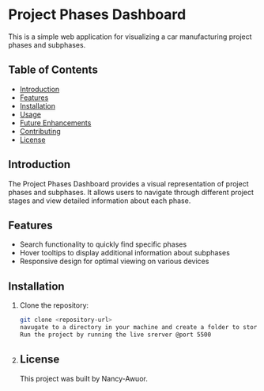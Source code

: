 # Project Phases Dashboard

This is a simple web application for visualizing a car manufacturing project phases and subphases.

## Table of Contents

- [Introduction](#introduction)
- [Features](#features)
- [Installation](#installation)
- [Usage](#usage)
- [Future Enhancements](#future-enhancements)
- [Contributing](#contributing)
- [License](#license)

## Introduction

The Project Phases Dashboard provides a visual representation of project phases and subphases. It allows users to navigate through different project stages and view detailed information about each phase.

## Features

- Search functionality to quickly find specific phases
- Hover tooltips to display additional information about subphases
- Responsive design for optimal viewing on various devices

## Installation

1. Clone the repository:

   ```bash
   git clone <repository-url>
   navugate to a directory in your machine and create a folder to store the project.
   Run the project by running the live srerver @port 5500

   ```

2. ## License
   This project was built by Nancy-Awuor.
